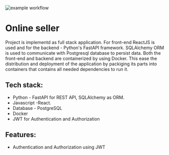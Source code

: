 ![example workflow](https://github.com/knetsov91/fastapi-react-postgresql/actions/workflows/python-app.yml/badge.svg?branch=main)


<h1>Online seller</h1>

<p>Project is implementd as full stack application.
  For front-end ReactJS is used and for the backend - Python's FastAPI framework. SQLAlchemy ORM is used to communicate with Postgresql database to persist data.
  Both the front-end and backend are containerized by using Docker. This ease the distribution and deployment of the application by packiging its parts into containers that contains all needed dependencies to run it.
</p>

<h2>Tech stack:</h2>
<ul>
  <li>Python - FastAPI for REST API, SQLAlchemy as ORM.</li>
  <li>Javascript -React.</li>
  <li>Database - PostgreSQL</li>
  <li>Docker</li>
  <li>JWT for Authentication and Authorization</li>
</ul>

<h2>Features:</h2>
<ul>
  <li>Authentication and Authorization using JWT</li>
</ul>
